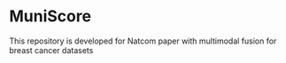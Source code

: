 # MuniScore
This repository is developed for Natcom paper with multimodal fusion for breast cancer datasets
